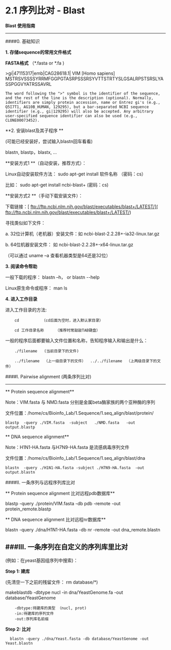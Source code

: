 # 2.1 序列比对 - Blast


**Blast 使用指南**

---



####0. 基础知识

**1. 存储sequence的常用文件格式**

**FASTA格式** （*.fasta or *.fa )

\>gi|47115317|emb|CAG28618.1| VIM [Homo sapiens]   MSTRSVSSSSYRRMFGGPGTASRPSSSRSYVTTSTRTYSLGSALRPSTSRSLYASSPGGVYATRSSAVRL

`
The word following the ">" symbol is the identifier of the sequence, and the rest of the line is the description (optional). Normally, identifiers are simply protein accession, name or Entrez gi's (e.g., Q5I7T1, AG10B_HUMAN, 129295), but a bar-separated NCBI sequence identifier (e.g., gi|129295) will also be accepted. Any arbitrary user-specified sequence identifier can also be used (e.g., CLONE00073452).
`

**2. 安装blast及其子程序 **

(可能已经安装好，尝试输入blastn回车看看)

blastn, blastp，blastx, …
    
**安装方式1 **（自动安装，推荐方式）：

Linux自动安装软件方法： sudo apt-get install  软件名称  （密码：cs）

比如：   sudo apt-get install ncbi-blast+   (密码：cs)

**安装方式2 **（手动下载安装文件）：

下载链接：[ ftp://ftp.ncbi.nlm.nih.gov/blast/executables/blast+/LATEST/]( ftp://ftp.ncbi.nlm.nih.gov/blast/executables/blast+/LATEST/)

寻找类似如下文件：

a. 32位计算机（老机器）安装文件：如 ncbi-blast-2.2.28+-ia32-linux.tar.gz   

b. 64位机器安装文件： 如   ncbi-blast-2.2.28+-x64-linux.tar.gz

（可以通过 uname –a 查看机器类型是64还是32位）

**3. 阅读命令帮助**

一般下载的程序：   blastn –h， or  blastn --help

Linux原生命令或程序：  man ls

**4. 进入工作目录**

进入工作目录的方法:

		cd          （cd后面为空时，进入默认家目录）
        
		cd 工作目录名称     （推荐时常敲敲TAB键盘）
        
一般的程序后面都要输入文件位置和名称，告知程序输入和输出是什么：

	    ./filename   (当前目录下的文件)
             
		../filename  （上一级目录下的文件）  ../../filename  （上两级目录下的文件）
        
####I. Pairwise alignment (两条序列比对)

---



** Protein sequence alignment**

Note：VIM.fasta 与 NMD.fasta 分别是金属beta酶家族的两个亚种酶的序列

文件位置：/home/cs/Bioinfo_Lab/1.Sequence/1.seq_align/blast/protein/


```
blastp  -query ./VIM.fasta  -subject   ./NMD.fasta   -out output.blastp
```

** DNA sequence alignment**

Note：H1N1-HA.fasta 与H7N9-HA.fasta 是流感病毒序列文件

文件位置：/home/cs/Bioinfo_Lab/1.Sequence/1.seq_align/blast/dna

``
blastn  -query ./H1N1-HA.fasta -subject ./H7N9-HA.fasta  -out output.blastn
``


####II.  一条序列与远程序列库比对

** Protein sequence alignment  比对远程pdb数据库**

blastp  -query    ./protein/VIM.fasta  -db   pdb      -remote -out protein_remote.blastp
	
** DNA sequence alignment  比对远程nr数据库**

blastn  -query    ./dna/H1N1-HA.fasta    -db  nr    -remote   -out dna_remote.blastn


###III. 一条序列在自定义的序列库里比对 
---


(例如：在yeast基因组序列中搜索)：




**Step 1: 建库**


(先清空一下之前的残留文件： rm database/*)    

makeblastdb -dbtype nucl -in dna/YeastGenome.fa -out database/YeastGenome


        -dbtype:待建库的类型 （nucl, prot)  
        -in:待建库的序列文件     
        -out:序列库名前缀

**Step 2: 比对**

      blastn -query ./dna/Yeast.fasta -db database/YeastGenome -out Yeast.blastn
